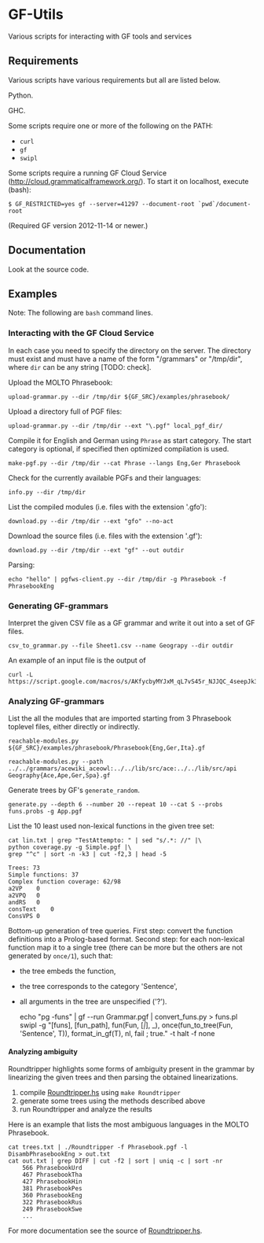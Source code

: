 GF-Utils
========

Various scripts for interacting with GF tools and services


Requirements
------------

Various scripts have various requirements but all are listed below.

Python.

GHC.

Some scripts require one or more of the following on the PATH:

  - `curl`
  - `gf`
  - `swipl`

Some scripts require a running GF Cloud Service (http://cloud.grammaticalframework.org/).
To start it on localhost, execute (bash):

	$ GF_RESTRICTED=yes gf --server=41297 --document-root `pwd`/document-root

(Required GF version 2012-11-14 or newer.)


Documentation
-------------

Look at the source code.


Examples
--------

Note: The following are `bash` command lines.

### Interacting with the GF Cloud Service

In each case you need to specify the directory on the server.
The directory must exist and must have a name of the form "/grammars" or
"/tmp/dir", where `dir` can be any string [TODO: check].

Upload the MOLTO Phrasebook:

	upload-grammar.py --dir /tmp/dir ${GF_SRC}/examples/phrasebook/

Upload a directory full of PGF files:

	upload-grammar.py --dir /tmp/dir --ext "\.pgf" local_pgf_dir/

Compile it for English and German using `Phrase` as start category.
The start category is optional, if specified then optimized compilation is used.

	make-pgf.py --dir /tmp/dir --cat Phrase --langs Eng,Ger Phrasebook

Check for the currently available PGFs and their languages:

	info.py --dir /tmp/dir

List the compiled modules (i.e. files with the extension '.gfo'):

	download.py --dir /tmp/dir --ext "gfo" --no-act

Download the source files (i.e. files with the extension '.gf'):

	download.py --dir /tmp/dir --ext "gf" --out outdir

Parsing:

	echo "hello" | pgfws-client.py --dir /tmp/dir -g Phrasebook -f PhrasebookEng


### Generating GF-grammars

Interpret the given CSV file as a GF grammar and write it out into a
set of GF files.

	csv_to_grammar.py --file Sheet1.csv --name Geograpy --dir outdir

An example of an input file is the output of

	curl -L https://script.google.com/macros/s/AKfycbyMYJxM_qL7vS45r_NJJQC_4seepJk3faIkiw5zDIC3Lr9cGjE/exec


### Analyzing GF-grammars

List the all the modules that are imported starting from 3 Phrasebook toplevel files,
either directly or indirectly.

	reachable-modules.py ${GF_SRC}/examples/phrasebook/Phrasebook{Eng,Ger,Ita}.gf

	reachable-modules.py --path ../../grammars/acewiki_aceowl:../../lib/src/ace:../../lib/src/api Geography{Ace,Ape,Ger,Spa}.gf


Generate trees by GF's `generate_random`.

	generate.py --depth 6 --number 20 --repeat 10 --cat S --probs funs.probs -g App.pgf


List the 10 least used non-lexical functions in the given tree set:

	cat lin.txt | grep "TestAttempto: " | sed "s/.*: //" |\
	python coverage.py -g Simple.pgf |\
	grep "^c" | sort -n -k3 | cut -f2,3 | head -5

	Trees: 73
	Simple functions: 37
	Complex function coverage: 62/98
	a2VP	0
	a2VPQ	0
	andRS	0
	consText	0
	ConsVPS	0

Bottom-up generation of tree queries. First step: convert the function definitions into a Prolog-based format.
Second step: for each non-lexical function map it to a single tree (there can be more but the others are not generated
by `once/1`), such that:

  - the tree embeds the function,
  - the tree corresponds to the category 'Sentence',
  - all arguments in the tree are unspecified ('?').

	echo "pg -funs" | gf --run Grammar.pgf | convert_funs.py > funs.pl
	swipl -g "[funs], [fun_path], fun(Fun, [_|_], _), once(fun_to_tree(Fun, 'Sentence', T)), format_in_gf(T), nl, fail ; true." -t halt -f none

#### Analyzing ambiguity

Roundtripper highlights some forms of ambiguity present in the grammar by linearizing the
given trees and then parsing the obtained linearizations.

  1. compile [Roundtripper.hs](Roundtripper.hs) using `make Roundtripper`
  2. generate some trees using the methods described above
  3. run Roundtripper and analyze the results

Here is an example that lists the most ambiguous languages in the MOLTO Phrasebook.

	cat trees.txt | ./Roundtripper -f Phrasebook.pgf -l DisambPhrasebookEng > out.txt
	cat out.txt | grep DIFF | cut -f2 | sort | uniq -c | sort -nr
	    566 PhrasebookUrd
	    467 PhrasebookTha
	    427 PhrasebookHin
	    381 PhrasebookPes
	    360 PhrasebookEng
	    322 PhrasebookRus
	    249 PhrasebookSwe
	    ...

For more documentation see the source of [Roundtripper.hs](Roundtripper.hs).
